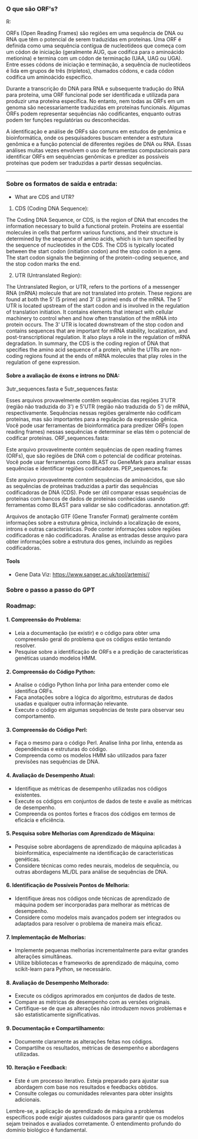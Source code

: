 ### O que são ORF's?

R:

ORFs (Open Reading Frames) são regiões em uma sequência de DNA ou RNA que têm o potencial de serem traduzidas em proteínas. Uma ORF é definida como uma sequência contígua de nucleotídeos que começa com um códon de iniciação (geralmente AUG, que codifica para o aminoácido metionina) e termina com um códon de terminação (UAA, UAG ou UGA). Entre esses códons de iniciação e terminação, a sequência de nucleotídeos é lida em grupos de três (tripletos), chamados códons, e cada códon codifica um aminoácido específico.

Durante a transcrição do DNA para RNA e subsequente tradução do RNA para proteína, uma ORF funcional pode ser identificada e utilizada para produzir uma proteína específica. No entanto, nem todas as ORFs em um genoma são necessariamente traduzidas em proteínas funcionais. Algumas ORFs podem representar sequências não codificantes, enquanto outras podem ter funções regulatórias ou desconhecidas.

A identificação e análise de ORFs são comuns em estudos de genômica e bioinformática, onde os pesquisadores buscam entender a estrutura genômica e a função potencial de diferentes regiões de DNA ou RNA. Essas análises muitas vezes envolvem o uso de ferramentas computacionais para identificar ORFs em sequências genômicas e predizer as possíveis proteínas que podem ser traduzidas a partir dessas sequências.

------

### Sobre os formatos de saída e entrada:

- What are CDS and UTR?

1) CDS (Coding DNA Sequence):

The Coding DNA Sequence, or CDS, is the region of DNA that encodes the information necessary to build a functional protein. Proteins are essential molecules in cells that perform various functions, and their structure is determined by the sequence of amino acids, which is in turn specified by the sequence of nucleotides in the CDS.
The CDS is typically located between the start codon (initiation codon) and the stop codon in a gene. The start codon signals the beginning of the protein-coding sequence, and the stop codon marks the end.

2) UTR (Untranslated Region):

The Untranslated Region, or UTR, refers to the portions of a messenger RNA (mRNA) molecule that are not translated into protein. These regions are found at both the 5' (5 prime) and 3' (3 prime) ends of the mRNA.
The 5' UTR is located upstream of the start codon and is involved in the regulation of translation initiation. It contains elements that interact with cellular machinery to control when and how often translation of the mRNA into protein occurs.
The 3' UTR is located downstream of the stop codon and contains sequences that are important for mRNA stability, localization, and post-transcriptional regulation. It also plays a role in the regulation of mRNA degradation.
In summary, the CDS is the coding region of DNA that specifies the amino acid sequence of a protein, while the UTRs are non-coding regions found at the ends of mRNA molecules that play roles in the regulation of gene expression.


#### Sobre a avaliação de éxons e íntrons no DNA:

3utr_sequences.fasta e 5utr_sequences.fasta:

Esses arquivos provavelmente contêm sequências das regiões 3'UTR (região não traduzida do 3') e 5'UTR (região não traduzida do 5') de mRNA, respectivamente.
Sequências nessas regiões geralmente não codificam proteínas, mas são importantes para a regulação da expressão gênica.
Você pode usar ferramentas de bioinformática para predizer ORFs (open reading frames) nessas sequências e determinar se elas têm o potencial de codificar proteínas.
ORF_sequences.fasta:

Este arquivo provavelmente contém sequências de open reading frames (ORFs), que são regiões de DNA com o potencial de codificar proteínas.
Você pode usar ferramentas como BLAST ou GeneMark para analisar essas sequências e identificar regiões codificadoras.
PEP_sequences.fa:

Este arquivo provavelmente contém sequências de aminoácidos, que são as sequências de proteínas traduzidas a partir das sequências codificadoras de DNA (CDS).
Pode ser útil comparar essas sequências de proteínas com bancos de dados de proteínas conhecidas usando ferramentas como BLAST para validar se são codificadoras.
annotation.gtf:

Arquivos de anotação GTF (Gene Transfer Format) geralmente contêm informações sobre a estrutura gênica, incluindo a localização de exons, introns e outras características.
Pode conter informações sobre regiões codificadoras e não codificadoras.
Analise as entradas desse arquivo para obter informações sobre a estrutura dos genes, incluindo as regiões codificadoras.


#### Tools

- Gene Data Viz: https://www.sanger.ac.uk/tool/artemis//

### Sobre o passo a passo do GPT

### Roadmap:

#### 1. **Compreensão do Problema:**

   - Leia a documentação (se existir) e o código para obter uma compreensão geral do problema que os códigos estão tentando resolver.
   - Pesquise sobre a identificação de ORFs e a predição de características genéticas usando modelos HMM.

#### 2. **Compreensão do Código Python:**
   - Analise o código Python linha por linha para entender como ele identifica ORFs.
   - Faça anotações sobre a lógica do algoritmo, estruturas de dados usadas e qualquer outra informação relevante.
   - Execute o código em algumas sequências de teste para observar seu comportamento.

#### 3. **Compreensão do Código Perl:**
   - Faça o mesmo para o código Perl. Analise linha por linha, entenda as dependências e estruturas do código.
   - Compreenda como os modelos HMM são utilizados para fazer previsões nas sequências de DNA.

#### 4. **Avaliação de Desempenho Atual:**
   - Identifique as métricas de desempenho utilizadas nos códigos existentes.
   - Execute os códigos em conjuntos de dados de teste e avalie as métricas de desempenho.
   - Compreenda os pontos fortes e fracos dos códigos em termos de eficácia e eficiência.

#### 5. **Pesquisa sobre Melhorias com Aprendizado de Máquina:**
   - Pesquise sobre abordagens de aprendizado de máquina aplicadas à bioinformática, especialmente na identificação de características genéticas.
   - Considere técnicas como redes neurais, modelos de sequência, ou outras abordagens ML/DL para análise de sequências de DNA.

#### 6. **Identificação de Possíveis Pontos de Melhoria:**
   - Identifique áreas nos códigos onde técnicas de aprendizado de máquina podem ser incorporadas para melhorar as métricas de desempenho.
   - Considere como modelos mais avançados podem ser integrados ou adaptados para resolver o problema de maneira mais eficaz.

#### 7. **Implementação de Melhorias:**
   - Implemente pequenas melhorias incrementalmente para evitar grandes alterações simultâneas.
   - Utilize bibliotecas e frameworks de aprendizado de máquina, como scikit-learn para Python, se necessário.

#### 8. **Avaliação de Desempenho Melhorado:**
   - Execute os códigos aprimorados em conjuntos de dados de teste.
   - Compare as métricas de desempenho com as versões originais.
   - Certifique-se de que as alterações não introduzem novos problemas e são estatisticamente significativas.

#### 9. **Documentação e Compartilhamento:**
   - Documente claramente as alterações feitas nos códigos.
   - Compartilhe os resultados, métricas de desempenho e abordagens utilizadas.

#### 10. **Iteração e Feedback:**
   - Este é um processo iterativo. Esteja preparado para ajustar sua abordagem com base nos resultados e feedbacks obtidos.
   - Consulte colegas ou comunidades relevantes para obter insights adicionais.

Lembre-se, a aplicação de aprendizado de máquina a problemas específicos pode exigir ajustes cuidadosos para garantir que os modelos sejam treinados e avaliados corretamente. O entendimento profundo do domínio biológico é fundamental.


